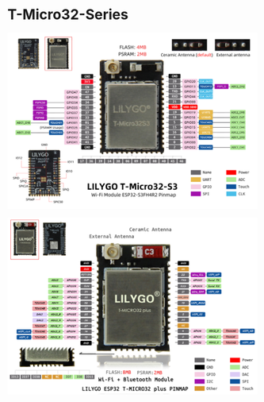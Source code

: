 # T-Micro32-Series

![a](https://github.com/Xinyuan-LilyGO/T-Micro32-Series/blob/main/image/Micro32-S3.jpg)


![a](https://github.com/Xinyuan-LilyGO/T-Micro32-Series/blob/main/image/T-micro32_plus.jpg)

